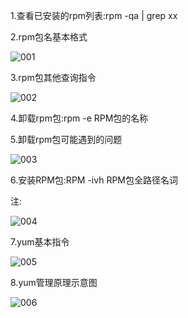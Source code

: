 1.查看已安装的rpm列表:rpm -qa | grep xx

2.rpm包名基本格式

![001](D:\Linux_Notes\Linux基本介绍\Linux的RPM和YUM\001.png)

3.rpm包其他查询指令

![002](D:\Linux_Notes\Linux基本介绍\Linux的RPM和YUM\002.png)

4.卸载rpm包:rpm -e RPM包的名称

5.卸载rpm包可能遇到的问题

![003](D:\Linux_Notes\Linux基本介绍\Linux的RPM和YUM\003.png)

6.安装RPM包:RPM -ivh RPM包全路径名词

注:

![004](D:\Linux_Notes\Linux基本介绍\Linux的RPM和YUM\004.png)

7.yum基本指令

![005](D:\Linux_Notes\Linux基本介绍\Linux的RPM和YUM\005.png)

8.yum管理原理示意图

![006](D:\Linux_Notes\Linux基本介绍\Linux的RPM和YUM\006.png)

